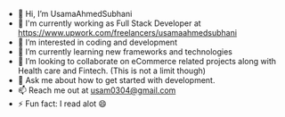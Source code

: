 - 👋 Hi, I’m UsamaAhmedSubhani
- 🔭 I'm currently working as Full Stack Developer at https://www.upwork.com/freelancers/usamaahmedsubhani 
- 👀 I’m interested in coding and development
- 🌱 I’m currently learning new frameworks and technologies
- 💞️ I’m looking to collaborate on eCommerce related projects along with Health care and Fintech. (This is not a limit though)
- 💬 Ask me about how to get started with development.
- 📫 Reach me out at usam0304@gmail.com
- ⚡ Fun fact: I read alot 😄


<!---
Usama0304/Usama0304 is a ✨ special ✨ repository because its `README.md` (this file) appears on your GitHub profile.
You can click the Preview link to take a look at your changes.
--->
